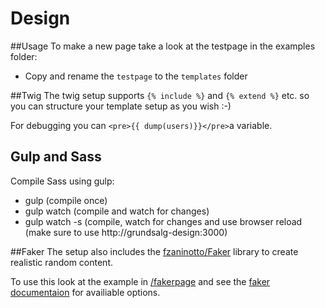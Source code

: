 # Design

##Usage
To make a new page take a look at the testpage in the examples folder:

* Copy and rename the `testpage` to the `templates` folder

##Twig
The twig setup supports `{% include %}` and `{% extend %}` etc. so you can structure your template setup as you wish :-)

For debugging you can `<pre>{{ dump(users)}}</pre>`a variable.

## Gulp and Sass
Compile Sass using gulp:
* gulp (compile once)
* gulp watch (compile and watch for changes)
* gulp watch -s (compile, watch for changes and use browser reload (make sure to use http://grundsalg-design:3000)

##Faker
The setup also includes the [fzaninotto/Faker](https://github.com/fzaninotto/Faker) library to create realistic random content.

To use this look at the example in [/fakerpage](http://grundsalg-design:3000) and see the [faker documentaion](https://github.com/fzaninotto/Faker#basic-usage) for availiable options.
